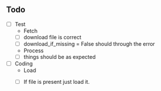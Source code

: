 Todo
----

-[ ] Test
    - Fetch
	-[ ] download file is correct
	-[ ] download_if_missing = False should through the error
    - Process
	-[ ] things should be as expected

- [ ] Coding
    - Load
	- [ ] If file is present just load it.


